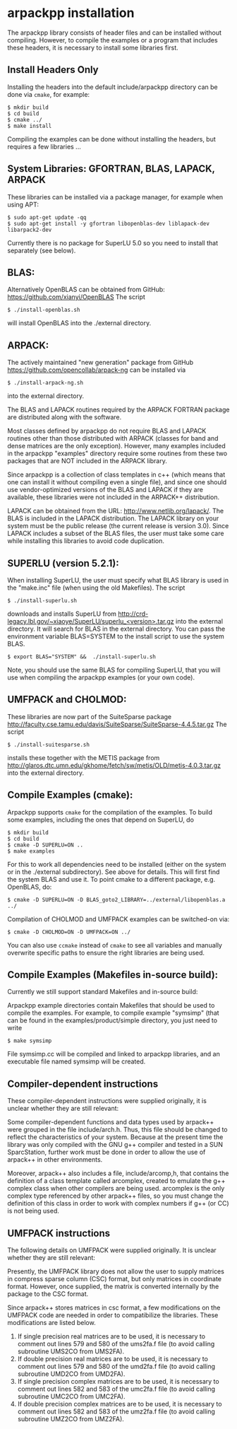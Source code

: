 # arpackpp installation

The arpackpp library consists of header files and can be
installed without compiling. However, to compile the examples
or a program that includes these headers, it is necessary to
install some libraries first.

## Install Headers Only

  Installing the headers into the default include/arpackpp
  directory can be done via `cmake`, for example:
  
  ```
  $ mkdir build
  $ cd build
  $ cmake ../
  $ make install
  ```

  Compiling the examples can be done without installing the
  headers, but requires a few libraries ...

## System Libraries: GFORTRAN, BLAS, LAPACK, ARPACK
  
  These libraries can be installed via a package manager, 
  for example when using APT:
  
  ```
  $ sudo apt-get update -qq
  $ sudo apt-get install -y gfortran libopenblas-dev liblapack-dev libarpack2-dev
  ```
    
  Currently there is no package for SuperLU 5.0 so you need to 
  install that separately (see below).

## BLAS:
  
  Alternatively OpenBLAS can be obtained from GitHub:
  https://github.com/xianyi/OpenBLAS
  The script 
  
  ```
  $ ./install-openblas.sh
  ```
  
  will install OpenBLAS into the ./external directory.

## ARPACK:
  
  The actively maintained "new generation" package from GitHub
  https://github.com/opencollab/arpack-ng
  can be installed via 
  
  ```
  $ ./install-arpack-ng.sh
  ```
  into the external directory. 

  The BLAS and LAPACK routines required by the ARPACK FORTRAN 
  package are distributed along with the software. 

  Most classes defined by arpackpp do not require BLAS and LAPACK 
  routines other than those distributed with ARPACK (classes for
  band and dense matrices are the only exception). 
  However, many examples included in the arpackpp "examples" 
  directory require some routines from these two packages that 
  are NOT included in the ARPACK library.

  Since arpackpp is a collection of class templates in c++ (which
  means that one can install it without compiling even a single
  file), and since one should use vendor-optimized versions of
  the BLAS and LAPACK if they are available, these libraries were 
  not included in the ARPACK++ distribution. 

  LAPACK can be obtained from the URL: http://www.netlib.org/lapack/.
  The BLAS is included in the LAPACK distribution.
  The LAPACK library on your system must be the public release (the
  current release is version 3.0). Since LAPACK includes a subset of 
  the BLAS files, the user must take some care while installing this 
  libraries to avoid code duplication.

## SUPERLU (version 5.2.1):

  When installing SuperLU, the user must specify what BLAS library
  is used in the "make.inc" file (when using the old Makefiles).
  The script 
  
  ```
  $ ./install-superlu.sh
  ```
  downloads and installs SuperLU
  from http://crd-legacy.lbl.gov/~xiaoye/SuperLU/superlu_<version>.tar.gz
  into the external directory. It will search for BLAS in the 
  external directory. You can pass the environment
  variable BLAS=SYSTEM to the install script to use the system BLAS.
  
  ```
  $ export BLAS="SYSTEM" &&  ./install-superlu.sh
  ```
  Note, you should use the same BLAS for compiling SuperLU, that you
  will use when compiling the arpackpp examples (or your own code).

## UMFPACK and CHOLMOD:
  
  These libraries are now part of the SuiteSparse package
  http://faculty.cse.tamu.edu/davis/SuiteSparse/SuiteSparse-4.4.5.tar.gz
  The script 
  
  ```
  $ ./install-suitesparse.sh
  ```
  installs these together with the METIS package from 
  http://glaros.dtc.umn.edu/gkhome/fetch/sw/metis/OLD/metis-4.0.3.tar.gz
  into the external directory.


## Compile Examples (cmake):
  
  Arpackpp supports `cmake` for the compilation of the examples. To build
  some examples, including the ones that depend on SuperLU, do
  
  ```
  $ mkdir build
  $ cd build
  $ cmake -D SUPERLU=ON ..
  $ make examples
  ```
  
  For this to work all dependencies need to be installed (either on the
  system or in the ./external subdirectory). See above for details.
  This will first find the system BLAS and use it. To point cmake to
  a different package, e.g. OpenBLAS, do:
  
  ```
  $ cmake -D SUPERLU=ON -D BLAS_goto2_LIBRARY=../external/libopenblas.a ../
  ```
  
  Compilation of CHOLMOD and UMFPACK examples can be switched-on via:
  
  ```
  $ cmake -D CHOLMOD=ON -D UMFPACK=ON ../
  ```
  
  You can also use `ccmake` instead of `cmake` to see all variables and
  manually overwrite specific paths to ensure the right libraries
  are being used.
  
## Compile Examples (Makefiles in-source build):
  
  Currently we still support standard Makefiles and in-source build:
   
  Arpackpp example directories contain Makefiles that should be used
  to compile the examples. For example, to compile example "symsimp"
  (that can be found in the examples/product/simple directory, you
  just need to write

  ```
  $ make symsimp
  ```

  File symsimp.cc will be compiled and linked to arpackpp libraries,
  and an executable file named symsimp will be created.
  
  
## Compiler-dependent instructions

   These compiler-dependent instructions were supplied originally, it
   is unclear whether they are still relevant:

   Some compiler-dependent functions and data types used by arpack++ were
   grouped in the file include/arch.h. Thus, this file should be changed
   to reflect the characteristics of your system. Because at the present
   time the library was only compiled with the GNU g++ compiler and
   tested in a SUN SparcStation, further work must be done in order to
   allow the use of arpack++ in other environments.

   Moreover, arpack++ also includes a file, include/arcomp,h, that contains
   the definition of a class template called arcomplex, created to emulate
   the g++ complex class when other compilers are being used. arcomplex is
   the only complex type referenced by other arpack++ files, so you must
   change the definition of this class in order to work with complex
   numbers if g++ (or CC) is not being used.


## UMFPACK instructions

  The following details on UMFPACK were supplied originally. It is
  unclear whether they are still relevant:
  
  Presently, the UMFPACK library does not allow the user to supply
  matrices in compress sparse column (CSC) format, but only matrices 
  in coordinate format. However, once supplied, the matrix is 
  converted internally by the package to the CSC format. 

  Since arpack++ stores matrices in csc format, a few modifications 
  on the UMFPACK code are needed in order to compatibilize the 
  libraries. These modifications are listed below.

1. If single precision real matrices are to be used, it is
   necessary to comment out lines 579 and 580 of the ums2fa.f file
   (to avoid calling subroutine UMS2CO from UMS2FA).
2. If double precision real matrices are to be used, it is
   necessary to comment out lines 579 and 580 of the umd2fa.f file
   (to avoid calling subroutine UMD2CO from UMD2FA).
3. If single precision complex matrices are to be used, it is
   necessary to comment out lines 582 and 583 of the umc2fa.f file
   (to avoid calling subroutine UMC2CO from UMC2FA).
4. If double precision complex matrices are to be used, it is
   necessary to comment out lines 582 and 583 of the umz2fa.f file
   (to avoid calling subroutine UMZ2CO from UMZ2FA).
  
  


